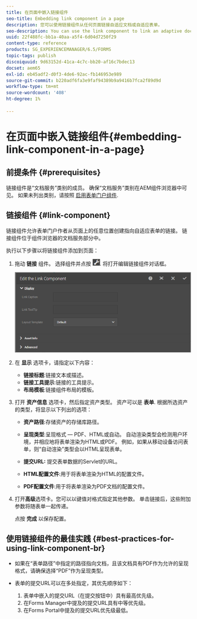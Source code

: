 ```yaml
---
title: 在页面中嵌入链接组件
seo-title: Embedding link component in a page
description: 您可以使用链接组件从任何页面链接自适应文档或自适应表单。
seo-description: You can use the link component to link an adaptive document or an adaptive form from any page.
uuid: 22f488fc-bb1a-40aa-a5f4-6d04d7250f29
content-type: reference
products: SG_EXPERIENCEMANAGER/6.5/FORMS
topic-tags: publish
discoiquuid: 9d63152d-41ca-4c7c-bb20-af16c7bdec13
docset: aem65
exl-id: eb45adf2-d0f3-4de6-92ac-fb146953e989
source-git-commit: b220adf6fa3e9faf94389b9a9416b7fca2f89d9d
workflow-type: tm+mt
source-wordcount: '408'
ht-degree: 1%

---
```


# 在页面中嵌入链接组件{#embedding-link-component-in-a-page}

## 前提条件 {#prerequisites}

链接组件是“文档服务”类别的成员。 确保“文档服务”类别在AEM组件浏览器中可见。 如果未列出类别，请按照 [启用表单门户组件](/help/forms/using/enabling-forms-portal-components.md).

## 链接组件 {#link-component}

链接组件允许表单门户作者从页面上的任意位置创建指向自适应表单的链接。 链接组件位于组件浏览器的文档服务部分中。

执行以下步骤以将链接组件添加到页面：

1. 拖动 **链接** 组件。 选择组件并点按 ![cppr](assets/cmppr.png). 将打开编辑链接组件对话框。

   ![edit-link-component](assets/edit-link-component.png)

1. 在 **显示** 选项卡，请指定以下内容：

   * **链接标题**:链接文本或描述。
   * **链接工具提示**:链接的工具提示。
   * **布局模板**:链接组件布局的模板。

1. 打开 **资产信息** 选项卡，然后指定资产类型。 资产可以是 **表单**. 根据所选资产的类型，将显示以下列出的选项：

   * **资产路径**:存储资产的存储库路径。

   * **呈现类型**:呈现格式 — PDF、HTML或自动。 自动渲染类型会检测用户环境，并相应地将表单渲染为HTML或PDF。 例如，如果从移动设备访问表单，则“自动渲染”类型会以HTML呈现表单。
   * **提交URL:**  提交表单数据的Servlet的URL。
   * **HTML配置文件**:用于将表单渲染为HTML的配置文件。
   * **PDF配置文件**:用于将表单渲染为PDF文档的配置文件。

1. 打开&#x200B;**高级**&#x200B;选项卡。您可以以键值对格式指定其他参数。 单击链接后，这些附加参数将随表单一起传递。

   点按 **完成** 以保存配置。

## 使用链接组件的最佳实践 {#best-practices-for-using-link-component-br}

* 如果在“表单路径”中指定的路径指向文档，且该文档具有PDF作为允许的呈现格式，请确保选择“PDF”作为呈现类型。
* 表单的提交URL可以在多处指定，其优先顺序如下：

   1. 表单中嵌入的提交URL（在提交按钮中）具有最高优先级。
   1. 在Forms Manager中提及的提交URL具有中等优先级。
   1. 在Forms Portal中提及的提交URL优先级最低。
